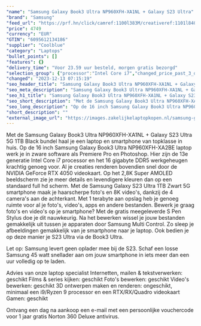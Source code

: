 ```yaml
---
"name": "Samsung Galaxy Book3 Ultra NP960XFH-XA1NL + Galaxy S23 Ultra"
"brand": "Samsung"
"feed_url": "https://prf.hn/click/camref:1100l383M/creativeref:1101l84031/destination:https%3A%2F%2Fwww.coolblue.nl%2Fproduct%2F923351"
"price": 4749
"currency": "EUR"
"GTIN": "6095612134186"
"supplier": "Coolblue"
"category": "Laptops"
"bullet_points": []
"features": {}
"delivery_time": "Voor 23.59 uur besteld, morgen gratis bezorgd"
"selection_group": {"processor":"Intel Core i7","changed_price_past_3_days":false,"product_family":"Galaxy book3"}
"changed": "2023-12-13 07:15:19"
"seo_header_title": "Samsung Galaxy Book3 Ultra NP960XFH-XA1NL + Galaxy S23 Ultra"
"seo_meta_description": "Samsung Galaxy Book3 Ultra NP960XFH-XA1NL + Galaxy S23 Ultra"
"seo_h1_title": "Samsung Galaxy Book3 Ultra NP960XFH-XA1NL + Galaxy S23 Ultra"
"seo_short_description": "Met de Samsung Galaxy Book3 Ultra NP960XFH-XA1NL + Galaxy S23 Ultra 5G 1TB Black bundel haal je een laptop en smartphone van topklasse in huis."
"seo_long_description": "Op de 16 inch Samsung Galaxy Book3 Ultra NP960XFH-XA2BE laptop werk je in zware software als Premiere Pro en Photoshop. Hier zijn de 13e generatie Intel Core i7 processor en het 16 gigabyte DDR5 werkgeheugen krachtig genoeg voor. Al je creaties renderen bovendien snel door de NVIDIA GeForce RTX 4050 videokaart. Op het 2,8K Super AMOLED beeldscherm zie je meer details en levendigere kleuren dan op een standaard full hd scherm. Met de Samsung Galaxy S23 Ultra 1TB Zwart 5G smartphone maak je haarscherpe foto's en 8K video's, dankzij de 4 camera's aan de achterkant. Met 1 terabyte aan opslag heb je genoeg ruimte voor al je foto's, video's, apps en andere bestanden. Bewerk je graag foto's en video's op je smartphone? Met de gratis meegeleverde S Pen Stylus doe je dit nauwkeurig. Na het bewerken wissel je jouw bestanden gemakkelijk uit tussen je apparaten door Samsung Multi Control. Zo sleep je afbeeldingen gemakkelijk van je smartphone naar je laptop. Ook bedien je op deze manier je S23 Ultra via de Book3 Ultra. \r\n\r\nLet op: Samsung levert geen oplader mee bij de S23. Schaf een losse Samsung 45 watt snellader aan om jouw smartphone in iets meer dan een uur volledig op te laden. \r\n\r\n\r\nAdvies van onze laptop specialist\r\nInternetten, mailen & tekstverwerken: geschikt\r\nFilms & series kijken: geschikt\r\nFoto's bewerken: geschikt\r\nVideo's bewerken: geschikt\r\n3D ontwerpen maken en renderen: ongeschikt, minimaal een i9/Ryzen 9 processor en een RTX/RX/Quadro videokaart\r\nGamen: geschikt\r\n \r\nOntvang een dag na aankoop een e-mail met een persoonlijke vouchercode voor 1 jaar gratis Norton 360 Deluxe antivirus."
"short_description": ""
"external_image_url": "https://images.zakelijkelaptopkopen.nl/samsung-galaxy-book3-ultra-np960xfh-xa1nl-galaxy-s23-ultra.webp"
---
```


Met de Samsung Galaxy Book3 Ultra NP960XFH-XA1NL + Galaxy S23 Ultra 5G 1TB Black bundel haal je een laptop en smartphone van topklasse in huis. Op de 16 inch Samsung Galaxy Book3 Ultra NP960XFH-XA2BE laptop werk je in zware software als Premiere Pro en Photoshop. Hier zijn de 13e generatie Intel Core i7 processor en het 16 gigabyte DDR5 werkgeheugen krachtig genoeg voor. Al je creaties renderen bovendien snel door de NVIDIA GeForce RTX 4050 videokaart. Op het 2,8K Super AMOLED beeldscherm zie je meer details en levendigere kleuren dan op een standaard full hd scherm. Met de Samsung Galaxy S23 Ultra 1TB Zwart 5G smartphone maak je haarscherpe foto's en 8K video's, dankzij de 4 camera's aan de achterkant. Met 1 terabyte aan opslag heb je genoeg ruimte voor al je foto's, video's, apps en andere bestanden. Bewerk je graag foto's en video's op je smartphone? Met de gratis meegeleverde S Pen Stylus doe je dit nauwkeurig. Na het bewerken wissel je jouw bestanden gemakkelijk uit tussen je apparaten door Samsung Multi Control. Zo sleep je afbeeldingen gemakkelijk van je smartphone naar je laptop. Ook bedien je op deze manier je S23 Ultra via de Book3 Ultra.

Let op: Samsung levert geen oplader mee bij de S23. Schaf een losse Samsung 45 watt snellader aan om jouw smartphone in iets meer dan een uur volledig op te laden.


Advies van onze laptop specialist
Internetten, mailen & tekstverwerken: geschikt
Films & series kijken: geschikt
Foto's bewerken: geschikt
Video's bewerken: geschikt
3D ontwerpen maken en renderen: ongeschikt, minimaal een i9/Ryzen 9 processor en een RTX/RX/Quadro videokaart
Gamen: geschikt
 
Ontvang een dag na aankoop een e-mail met een persoonlijke vouchercode voor 1 jaar gratis Norton 360 Deluxe antivirus.